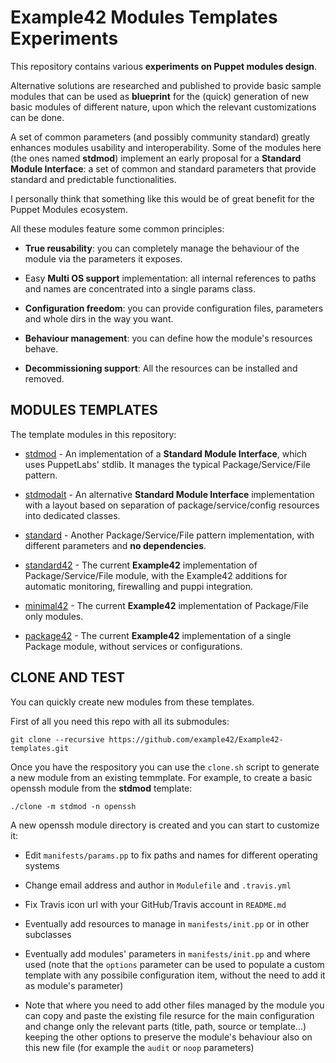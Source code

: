# Example42 Modules Templates Experiments

This repository contains various **experiments on Puppet modules design**.

Alternative solutions are researched and published to provide basic sample modules that can be used as **blueprint** for the (quick) generation of new basic modules of different nature, upon which the relevant customizations can be done.

A set of common parameters (and possibly community standard) greatly enhances modules usability and interoperability.
Some of the modules here (the ones named **stdmod**) implement an early proposal for a **Standard Module Interface**: a set of common and standard parameters that provide standard and predictable functionalities.

I personally think that something like this would be of great benefit for the Puppet Modules ecosystem.

All these modules feature some common principles:

- **True reusability**: you can completely manage the behaviour of the module via the parameters it exposes.

- Easy **Multi OS support** implementation: all internal references to paths and names are concentrated into a
  single params class.

- **Configuration freedom**: you can provide configuration files, parameters and whole dirs in the way you want.

- **Behaviour management**: you can define how the module's resources behave.

- **Decommissioning support**: All the resources can be installed and removed.


## MODULES TEMPLATES
The template modules in this repository:

- [stdmod](https://github.com/example42/module-stdmod) - An implementation of a **Standard Module Interface**, which uses PuppetLabs' stdlib. It manages the typical Package/Service/File pattern.

- [stdmodalt](https://github.com/example42/module-stdmodalt) - An alternative **Standard Module Interface** implementation with a layout based on separation of package/service/config resources into dedicated classes.

- [standard](https://github.com/example42/module-standard) - Another Package/Service/File pattern implementation, with different parameters and **no dependencies**.

- [standard42](https://github.com/example42/module-standard42) - The current **Example42** implementation of Package/Service/File module, with the Example42 additions for automatic monitoring, firewalling and puppi integration.

- [minimal42](https://github.com/example42/module-minimal42) - The current **Example42** implementation of Package/File only modules.

- [package42](https://github.com/example42/module-package42) - The current **Example42** implementation of a single Package module, without services or configurations.


## CLONE AND TEST
You can quickly create new modules from these templates.

First of all you need this repo with all its submodules:

    git clone --recursive https://github.com/example42/Example42-templates.git
  
Once you have the respository you can use the `clone.sh` script to generate a new module from an existing temmplate. 
For example, to create a basic openssh module from the **stdmod** template:

    ./clone -m stdmod -n openssh
    
A new openssh module directory is created and you can start to customize it:

- Edit `manifests/params.pp` to fix paths and names for different operating systems

- Change email address and author in `Modulefile` and `.travis.yml`

- Fix Travis icon url with your GitHub/Travis account in `README.md`

- Eventually add resources to manage in `manifests/init.pp` or in other subclasses

- Eventually add modules' parameters in `manifests/init.pp` and where used (note that the `options` parameter can be used to populate a custom template with any possibile configuration item, without the need to add it as module's parameter)

- Note that where you need to add other files managed by the module you can copy and paste the existing file resurce for the main configuration and change only the relevant parts (title, path, source or template…) keeping the other options to preserve the module's behaviour also on this new file (for example the `audit` or `noop` parameters)
